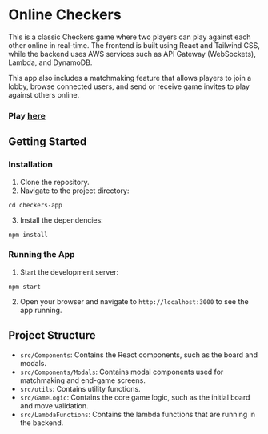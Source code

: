 # Online Checkers

This is a classic Checkers game where two players can play against each other online in real-time. The frontend is built using React and Tailwind CSS, while the backend uses AWS services such as API Gateway (WebSockets), Lambda, and DynamoDB.

This app also includes a matchmaking feature that allows players to join a lobby, browse connected users, and send or receive game invites to play against others online.

### Play [here](https://checkers-pi-ashen.vercel.app/)

## Getting Started

### Installation
1. Clone the repository.
2. Navigate to the project directory:
```
cd checkers-app
```
3. Install the dependencies:
```
npm install
```

### Running the App
1. Start the development server:
```
npm start
```
2. Open your browser and navigate to `http://localhost:3000` to see the app running.

## Project Structure
- `src/Components`: Contains the React components, such as the board and modals.
- `src/Components/Modals`: Contains modal components used for matchmaking and end-game screens.
- `src/utils`: Contains utility functions.
- `src/GameLogic`: Contains the core game logic, such as the initial board and move validation.
- `src/LambdaFunctions`: Contains the lambda functions that are running in the backend.
